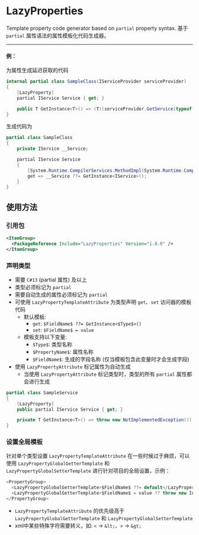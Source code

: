 ﻿# LazyProperties

Template property code generator based on `partial` property syntax. 基于 `partial` 属性语法的属性模板化代码生成器。

-------
#### 例：
为属性生成延迟获取的代码
```C#
internal partial class SampleClass(IServiceProvider serviceProvider)
{
    [LazyProperty]
    partial IService Service { get; }

    public T GetInstance<T>() => (T)(serviceProvider.GetService(typeof(T)) ?? throw new InvalidOperationException());
}
```
生成代码为
```C#
partial class SampleClass
{
    private IService __Service;

    partial IService Service
    {
        [System.Runtime.CompilerServices.MethodImpl(System.Runtime.CompilerServices.MethodImplOptions.AggressiveInlining)]
        get => __Service ??= GetInstance<IService>();
    }
}
```

## 使用方法

### 引用包
```xml
<ItemGroup>
  <PackageReference Include="LazyProperties" Version="1.0.0" />
</ItemGroup>
```
### 声明类型

- 需要 `C#13` (partial 属性) 及以上
- 类型必须标记为 `partial`
- 需要自动生成的属性必须标记为 `partial`
- 可使用 `LazyPropertyTemplateAttribute` 为类型声明 `get`、`set` 访问器的模板代码
  - 默认模板:
    - `get`: `$FieldName$ ??= GetInstance<$Type$>()`
    - `set`: `$FieldName$ = value`
  - 模板支持以下变量:
    - `$Type$`: 类型名称
    - `$PropertyName$`: 属性名称
    - `$FieldName$`: 生成的字段名称 (仅当模板包含此变量时才会生成字段)
- 使用 `LazyPropertyAttribute` 标记属性为自动生成
  - 当使用 `LazyPropertyAttribute` 标记类型时，类型的所有 `partial` 属性都会进行生成

```C#
partial class SampleService
{
    [LazyProperty]
    public partial IService Service { get; }

    private T GetInstance<T>() => throw new NotImplementedException());
}
```

### 设置全局模板

针对单个类型设置 `LazyPropertyTemplateAttribute` 在一些时候过于麻烦，可以使用 `LazyPropertyGlobalGetterTemplate` 和 `LazyPropertyGlobalSetterTemplate` 进行针对项目的全局设置，示例：

```C#
<PropertyGroup>
  <LazyPropertyGlobalGetterTemplate>$FieldName$ ??= default</LazyPropertyGlobalGetterTemplate>
  <LazyPropertyGlobalGetterTemplate>$FieldName$ = value ?? throw new InvalidOperationException()</LazyPropertyGlobalGetterTemplate>
</PropertyGroup>
```

- `LazyPropertyTemplateAttribute` 的优先级高于 `LazyPropertyGlobalGetterTemplate` 和 `LazyPropertyGlobalSetterTemplate`
- xml中某些特殊字符需要转义，如: `<` -> `&lt;`、`>` -> `&gt;`
